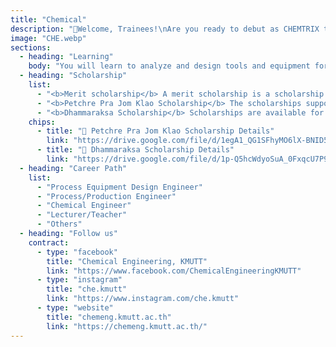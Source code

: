 ```yaml
---
title: "Chemical"
description: "🎉Welcome, Trainees!\nAre you ready to debut as CHEMTRIX together? Today, the Department of Chemical Engineering is opening its doors with Open House 2025 filled with exciting workshops waiting for you. Curious about what’s in store? Let’s take a look!  🧪⚙️✨"
image: "CHE.webp"
sections:
  - heading: "Learning"
    body: "You will learn to analyze and design tools and equipment for chemical production processes, as well as control production in the chemical industry."
  - heading: "Scholarship"
    list:
      - "<b>Merit scholarship</b> A merit scholarship is a scholarship awarded to students who have the highest grade point average (GPA) or a GPA that meets or exceeds a specified standard."
      - "<b>Petchre Pra Jom Klao Scholarship</b> The scholarships support outstanding students in academic, sports, arts, leadership, and creativity. They cover tuition, 30,000 baht for equipment, and a monthly allowance of 4,000 baht."
      - "<b>Dhammaraksa Scholarship</b> Scholarships are available for the underprivileged in remote areas or those whose family has never studied at the tertiary level, who are ready and willing to help and support university activities by participating in and performing university-determined activities, including at least one volunteer activity each semester. Recipients will receive tuition fees according to the curriculum, a lump sum of 10,000 baht per year for educational equipment, a monthly accommodation fee of 1,500 baht, a monthly living allowance of 4,000 baht, and the right to stay in a KMUTT dormitory."
    chips:
      - title: "📄 Petchre Pra Jom Klao Scholarship Details"
        link: "https://drive.google.com/file/d/1egA1_QG1SFhyMO6lX-BNID5oK5tFkDkN/view?usp=sharing"
      - title: "📄 Dhammaraksa Scholarship Details"
        link: "https://drive.google.com/file/d/1p-Q5hcWdyoSuA_0FxqcU7P9isiCcdSy3/view?usp=sharing"
  - heading: "Career Path"
    list:
      - "Process Equipment Design Engineer"
      - "Process/Production Engineer"
      - "Chemical Engineer"
      - "Lecturer/Teacher"
      - "Others"
  - heading: "Follow us"
    contract:
      - type: "facebook"
        title: "Chemical Engineering, KMUTT"
        link: "https://www.facebook.com/ChemicalEngineeringKMUTT"
      - type: "instagram"
        title: "che.kmutt"
        link: "https://www.instagram.com/che.kmutt"
      - type: "website"
        title: "chemeng.kmutt.ac.th"
        link: "https://chemeng.kmutt.ac.th/"
---
```

